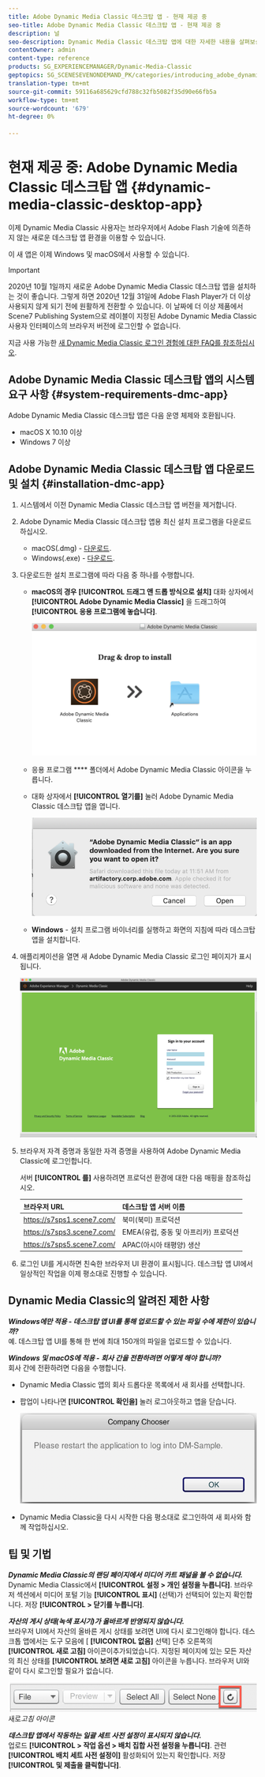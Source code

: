 ```yaml
---
title: Adobe Dynamic Media Classic 데스크탑 앱 - 현재 제공 중
seo-title: Adobe Dynamic Media Classic 데스크탑 앱 - 현재 제공 중
description: 널
seo-description: Dynamic Media Classic 데스크탑 앱에 대한 자세한 내용을 살펴보십시오.
contentOwner: admin
content-type: reference
products: SG_EXPERIENCEMANAGER/Dynamic-Media-Classic
geptopics: SG_SCENESEVENONDEMAND_PK/categories/introducing_adobe_dynamic_media_classic
translation-type: tm+mt
source-git-commit: 59116a685629cfd788c32fb5082f35d90e66fb5a
workflow-type: tm+mt
source-wordcount: '679'
ht-degree: 0%

---
```



# 현재 제공 중: Adobe Dynamic Media Classic 데스크탑 앱 {#dynamic-media-classic-desktop-app}

이제 Dynamic Media Classic 사용자는 브라우저에서 Adobe Flash 기술에 의존하지 않는 새로운 데스크탑 앱 환경을 이용할 수 있습니다.

이 새 앱은 이제 Windows 및 macOS에서 사용할 수 있습니다.

>[!IMPORTANT]
>
>2020년 10월 1일까지 새로운 Adobe Dynamic Media Classic 데스크탑 앱을 설치하는 것이 좋습니다. 그렇게 하면 2020년 12월 31일에 Adobe Flash Player가 더 이상 사용되지 않게 되기 전에 원활하게 전환할 수 있습니다. 이 날짜에 더 이상 제품에서 Scene7 Publishing System으로 레이블이 지정된 Adobe Dynamic Media Classic 사용자 인터페이스의 브라우저 버전에 로그인할 수 없습니다.

지금 사용 가능한 [새 Dynamic Media Classic 로그인 경험에 대한 FAQ를 참조하십시오](/help/new-ui-2020.md).

## Adobe Dynamic Media Classic 데스크탑 앱의 시스템 요구 사항 {#system-requirements-dmc-app}

Adobe Dynamic Media Classic 데스크탑 앱은 다음 운영 체제와 호환됩니다.
* macOS X 10.10 이상
* Windows 7 이상

## Adobe Dynamic Media Classic 데스크탑 앱 다운로드 및 설치 {#installation-dmc-app}

1. 시스템에서 이전 Dynamic Media Classic 데스크탑 앱 버전을 제거합니다.

1. Adobe Dynamic Media Classic 데스크탑 앱용 최신 설치 프로그램을 다운로드하십시오.

   * macOS(.dmg) - [다운로드](http://download.macromedia.com/dynamic-media-classic/20.20.1/adobe-dynamic-media-classic-20.20.1.dmg).
   * Windows(.exe) - [다운로드](lhttp://download.macromedia.com/dynamic-media-classic/20.20.1/adobe-dynamic-media-classic-20.20.1.exe).

1. 다운로드한 설치 프로그램에 따라 다음 중 하나를 수행합니다.

   * **macOS의 경우** **[!UICONTROL 드래그 앤 드롭 방식으로 설치]** 대화 상자에서 **[!UICONTROL Adobe Dynamic Media Classic]** 을 드래그하여 **[!UICONTROL 응용 프로그램에 놓습니다]**.

      ![macOS에서 드래그 앤 드롭 설치](/help/assets/dragondrop-install.png)

   * 응용 프로그램 **** 폴더에서 Adobe Dynamic Media Classic 아이콘을 누릅니다.
   * 대화 상자에서 **[!UICONTROL 열기를]** 눌러 Adobe Dynamic Media Classic 데스크탑 앱을 엽니다.

      ![다운로드한 앱 열기](/help/assets/open-dmclassicapp.png)

   * **Windows** - 설치 프로그램 바이너리를 실행하고 화면의 지침에 따라 데스크탑 앱을 설치합니다.

1. 애플리케이션을 열면 새 Adobe Dynamic Media Classic 로그인 페이지가 표시됩니다.

   ![Dynamic Media Classic 로그인](/help/assets/dmclassic-login.png)

1. 브라우저 자격 증명과 동일한 자격 증명을 사용하여 Adobe Dynamic Media Classic에 로그인합니다.

   서버 **[!UICONTROL 를]** 사용하려면 프로덕션 환경에 대한 다음 매핑을 참조하십시오.

   | 브라우저 URL | 데스크탑 앱 서버 이름 |
   |---|---|
   | https://s7sps1.scene7.com/ | 북미(북미) 프로덕션 |
   | https://s7sps3.scene7.com/ | EMEA(유럽, 중동 및 아프리카) 프로덕션 |
   | https://s7sps5.scene7.com/ | APAC(아시아 태평양) 생산 |

1. 로그인 UI를 게시하면 친숙한 브라우저 UI 환경이 표시됩니다. 데스크탑 앱 UI에서 일상적인 작업을 이제 평소대로 진행할 수 있습니다.

## Dynamic Media Classic의 알려진 제한 사항

**_Windows에만 적용 - 데스크탑 앱 UI를 통해 업로드할 수 있는 파일 수에 제한이 있습니까?_**<br>&#x200B;예. 데스크탑 앱 UI를 통해 한 번에 최대 150개의 파일을 업로드할 수 있습니다.

**_Windows 및 macOS에 적용 - 회사 간을 전환하려면 어떻게 해야 합니까?_**<br>&#x200B;회사 간에 전환하려면 다음을 수행합니다.
* Dynamic Media Classic 앱의 회사 드롭다운 목록에서 새 회사를 선택합니다.
* 팝업이 나타나면 **[!UICONTROL 확인을]** 눌러 로그아웃하고 앱을 닫습니다.

   ![새 회사를 사용하려면 앱을 다시 시작하십시오](/help/assets/dmclassic-new-company.png)
* Dynamic Media Classic을 다시 시작한 다음 평소대로 로그인하여 새 회사와 함께 작업하십시오.

## 팁 및 기법

**_Dynamic Media Classic의 랜딩 페이지에서 미디어 카트 패널을 볼 수 없습니다._**<br> Dynamic Media Classic에서 **[!UICONTROL 설정 > 개인 설정을 누릅니다]**. 브라우저 섹션에서 미디어 포털 기능 **[!UICONTROL 표시]** (선택)가 선택되어 있는지 확인합니다. 저장 **[!UICONTROL > 닫기를 누릅니다]**.

**_자산의 게시 상태(녹색 표시기)가 올바르게 반영되지 않습니다._**<br>&#x200B;브라우저 UI에서 자산의 올바른 게시 상태를 보려면 UI에 다시 로그인해야 합니다. 데스크톱 앱에서는 도구 모음에 [ **[!UICONTROL 없음]** 선택] 단추 오른쪽의 **[!UICONTROL 새로 고침]** 아이콘이추가되었습니다. 지정된 페이지에 있는 모든 자산의 최신 상태를 **[!UICONTROL 보려면 새로 고침]** 아이콘을 누릅니다. 브라우저 UI와 같이 다시 로그인할 필요가 없습니다.

![새로 고침 아이콘](/help/assets/refresh-icon.png)새로&#x200B;*고침 아이콘*

**_데스크탑 앱에서 작동하는 일괄 세트 사전 설정이 표시되지 않습니다._**<br>&#x200B;업로드 **[!UICONTROL > 작업 옵션 > 배치 집합 사전 설정을 누릅니다]**. 관련 **[!UICONTROL 배치 세트 사전 설정이]** 활성화되어 있는지 확인합니다. 저장 **[!UICONTROL 및 제출을 클릭합니다]**.
